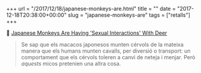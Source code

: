 +++
url = "/2017/12/18/japanese-monkeys-are.html"
title = ""
date = "2017-12-18T20:38:00+00:00"
slug = "japanese-monkeys-are"
tags = ["retalls"]
+++

📎 [Japanese Monkeys Are Having 'Sexual Interactions' With Deer](https://www.npr.org/sections/thetwo-way/2017/12/15/571175252/scientists-say-japanese-monkeys-are-having-sexual-interactions-with-deer)

> Se sap que els macacos japonesos munten cérvols de la mateixa manera que els humans munten cavalls, per diversió o transport: un comportament que els cérvols toleren a canvi de neteja i menjar. Però *aquests* micos pretenien una altra cosa.
